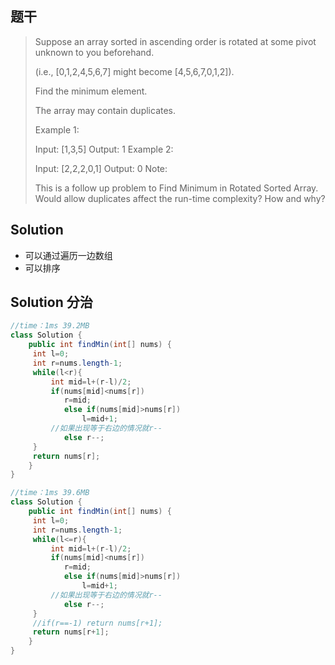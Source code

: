 ## 题干

> Suppose an array sorted in ascending order is rotated at some pivot unknown to you beforehand.
>
> (i.e.,  [0,1,2,4,5,6,7] might become  [4,5,6,7,0,1,2]).
>
> Find the minimum element.
>
> The array may contain duplicates.
>
> Example 1:
>
> Input: [1,3,5]
> Output: 1
> Example 2:
>
> Input: [2,2,2,0,1]
> Output: 0
> Note:
>
> This is a follow up problem to Find Minimum in Rotated Sorted Array.
> Would allow duplicates affect the run-time complexity? How and why?

## Solution

* 可以通过遍历一边数组
* 可以排序

## Solution 分治

```java
//time：1ms 39.2MB
class Solution {
    public int findMin(int[] nums) {
     int l=0;
     int r=nums.length-1;
     while(l<r){
         int mid=l+(r-l)/2;
         if(nums[mid]<nums[r])
            r=mid;
            else if(nums[mid]>nums[r])
                l=mid+1;
         //如果出现等于右边的情况就r--
            else r--;
     }
     return nums[r];
    }
}
```

```java
//time：1ms 39.6MB
class Solution {
    public int findMin(int[] nums) {
     int l=0;
     int r=nums.length-1;
     while(l<=r){
         int mid=l+(r-l)/2;
         if(nums[mid]<nums[r])
            r=mid;
            else if(nums[mid]>nums[r])
                l=mid+1;
         //如果出现等于右边的情况就r--
            else r--;
     }
     //if(r==-1) return nums[r+1];
     return nums[r+1];
    }
}
```

